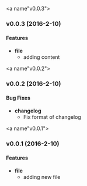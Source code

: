 <a name"v0.0.3"></a>
### v0.0.3 (2016-2-10)

#### Features
* **file**
  * adding content

<a name"v0.0.2"></a>
### v0.0.2 (2016-2-10)

#### Bug Fixes
* **changelog**
  * Fix format of changelog

<a name"v0.0.1"></a>
###  v0.0.1 (2016-2-10)

#### Features
* **file**
  * adding new file

